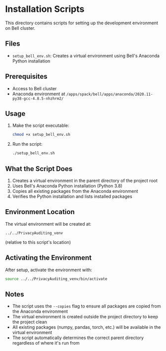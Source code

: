 # Installation Scripts

This directory contains scripts for setting up the development environment on Bell cluster.

## Files

- `setup_bell_env.sh`: Creates a virtual environment using Bell's Anaconda Python installation

## Prerequisites

- Access to Bell cluster
- Anaconda environment at `/apps/spack/bell/apps/anaconda/2020.11-py38-gcc-4.8.5-nhzhrm2/`

## Usage

1. Make the script executable:
   ```bash
   chmod +x setup_bell_env.sh
   ```

2. Run the script:
   ```bash
   ./setup_bell_env.sh
   ```

## What the Script Does

1. Creates a virtual environment in the parent directory of the project root
2. Uses Bell's Anaconda Python installation (Python 3.8)
3. Copies all existing packages from the Anaconda environment
4. Verifies the Python installation and lists installed packages

## Environment Location

The virtual environment will be created at:
```
../../PrivacyAuditing_venv
```
(relative to this script's location)

## Activating the Environment

After setup, activate the environment with:
```bash
source ../../PrivacyAuditing_venv/bin/activate
```

## Notes

- The script uses the `--copies` flag to ensure all packages are copied from the Anaconda environment
- The virtual environment is created outside the project directory to keep the project clean
- All existing packages (numpy, pandas, torch, etc.) will be available in the virtual environment
- The script automatically determines the correct parent directory regardless of where it's run from 
